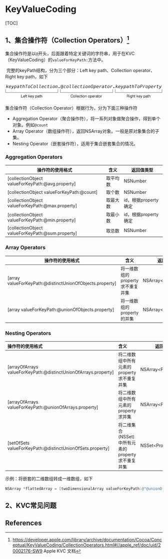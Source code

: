# KeyValueCoding

[TOC]



## 1、集合操作符（Collection Operators）[^1]

​       集合操作符是以`@`开头，后面跟着特定关键词的字符串，用于在KVC（KeyValueCoding）的`valueForKeyPath:`方法中。

​       完整的keyPath结构，分为三个部分：Left key path、Collection operator、Right key path，如下

![](images/keypath.jpg)



集合操作符（Collection Operator）根据行为，分为下面三种操作符

* Aggregation Operator（聚合操作符），将一系列对象做聚合操作，得到单个对象。例如`@count`
* Array Operator（数组操作符），返回NSArray对象。一般是原对象集合的子集。
* Nesting Operator（嵌套操作符），适用于集合嵌套集合的情况。



### Aggregation Operators



| 操作符的使用格式                                 | 含义     | 返回值类型           |
| ------------------------------------------------ | -------- | -------------------- |
| [collectionObject valueForKeyPath:@avg.property] | 取平均数 | NSNumber             |
| [collectionObject valueForKeyPath:@count]        | 取个数   | NSNumber             |
| [collectionObject valueForKeyPath:@max.property] | 取最大数 | id，根据property确定 |
| [collectionObject valueForKeyPath:@min.property] | 取最小数 | id，根据property确定 |
| [collectionObject valueForKeyPath:@sum.property] | 取总数   | NSNumber             |



### Array Operators



| 操作符的使用格式                                         | 含义                             | 返回值类型             |
| -------------------------------------------------------- | -------------------------------- | ---------------------- |
| [array valueForKeyPath:@distinctUnionOfObjects.property] | 将一维数组的property求不重复并集 | NSArray\<PropertyType> |
| [array valueForKeyPath:@unionOfObjects.property]         | 将一维数组的property的并集       | NSArray\<PropertyType> |



### Nesting Operators



| 操作符的使用格式                                             | 含义                                              | 返回值类型             |
| :----------------------------------------------------------- | :------------------------------------------------ | ---------------------- |
| [arrayOfArrays valueForKeyPath:@distinctUnionOfArrays.property] | 将二维数组中所有元素的property求不重复并集        | NSArray\<PropertyType> |
| [arrayOfArrays valueForKeyPath:@unionOfArrays.property]      | 将二维数组中所有元素的property求并集              | NSArray\<PropertyType> |
| [setOfSets valueForKeyPath:@distinctUnionOfSets.property]    | 将二维集合(NSSet)中所有元素的property求不重复并集 | NSSet\<PropertyType>   |



示例：将嵌套的二维数组转成一维数组，如下

```objective-c
NSArray *flattedArray = [twoDimensionalArray valueForKeyPath:@"@unionOfArrays.self"];
```





## 2、KVC常见问题





## References

[^1]: https://developer.apple.com/library/archive/documentation/Cocoa/Conceptual/KeyValueCoding/CollectionOperators.html#//apple_ref/doc/uid/20002176-SW9 Apple KVC 文档